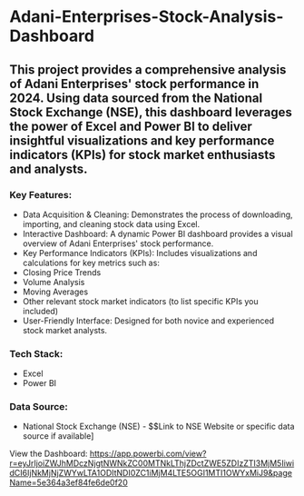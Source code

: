 # Adani-Enterprises-Stock-Analysis-Dashboard
## This project provides a comprehensive analysis of Adani Enterprises' stock performance in 2024. Using data sourced from the National Stock Exchange (NSE), this dashboard leverages the power of Excel and Power BI to deliver insightful visualizations and key performance indicators (KPIs) for stock market enthusiasts and analysts.

### Key Features:
- Data Acquisition & Cleaning: Demonstrates the process of downloading, importing, and cleaning stock data using Excel.
- Interactive Dashboard: A dynamic Power BI dashboard provides a visual overview of Adani Enterprises' stock performance.
- Key Performance Indicators (KPIs): Includes visualizations and calculations for key metrics such as:
- Closing Price Trends
- Volume Analysis
- Moving Averages
- Other relevant stock market indicators (to list specific KPIs you included)
- User-Friendly Interface: Designed for both novice and experienced stock market analysts.

### Tech Stack:
- Excel
- Power BI

### Data Source:
- National Stock Exchange (NSE) - $$Link to NSE Website or specific data source if available]

View the Dashboard: https://app.powerbi.com/view?r=eyJrIjoiZWJhMDczNjgtNWNkZC00MTNkLThjZDctZWE5ZDIzZTI3MjM5IiwidCI6IjNkMjNjZWYwLTA1ODItNDI0ZC1iMjM4LTE5OGI1MTI1OWYxMiJ9&pageName=5e364a3ef84fe6de0f20

